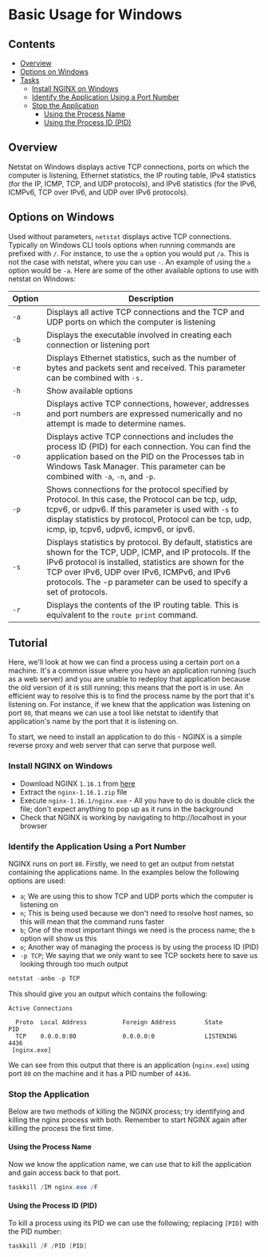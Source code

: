 <!--PROPS
{
    "estTime": 15,
    "software": [
        {
            "name": "nginx",
            "version": "1.16.1",
            "platform": "windows"
        }
    ]
}
-->

# Basic Usage for Windows



<!--TOC_START-->
## Contents
- [Overview](#overview)
- [Options on Windows](#options-on-windows)
- [Tasks](#tasks)
	- [Install NGINX on Windows](#install-nginx-on-windows)
	- [Identify the Application Using a Port Number](#identify-the-application-using-a-port-number)
	- [Stop the Application](#stop-the-application)
		- [Using the Process Name](#using-the-process-name)
		- [Using the Process ID (PID)](#using-the-process-id-pid)

<!--TOC_END-->
## Overview
Netstat on Windows displays active TCP connections, ports on which the computer is listening, Ethernet statistics, the IP routing table, IPv4 statistics (for the IP, ICMP, TCP, and UDP protocols), and IPv6 statistics (for the IPv6, ICMPv6, TCP over IPv6, and UDP over IPv6 protocols).

## Options on Windows
Used without parameters, `netstat` displays active TCP connections.
Typically on Windows CLI tools options when running commands are prefixed with `/`.
For instance, to use the `a` option you would put `/a`.
This is not the case with netstat, where you can use `-`.
An example of using the `a` option would be `-a`.
Here are some of the other available options to use with netstat on Windows:

| Option | Description |
|--------|-------------|
| `-a`      | Displays all active TCP connections and the TCP and UDP ports on which the computer is listening |
| `-b`      | Displays the executable involved in creating each connection or listening port |
| `-e`      | Displays Ethernet statistics, such as the number of bytes and packets sent and received. This parameter can be combined with `-s.` |
| `-h`      | Show available options |
| `-n`      | Displays active TCP connections, however, addresses and port numbers are expressed numerically and no attempt is made to determine names. |
| `-o`      | Displays active TCP connections and includes the process ID (PID) for each connection. You can find the application based on the PID on the Processes tab in Windows Task Manager. This parameter can be combined with `-a`, `-n`, and `-p`. |
| `-p` | Shows connections for the protocol specified by Protocol. In this case, the Protocol can be tcp, udp, tcpv6, or udpv6. If this parameter is used with `-s` to display statistics by protocol, Protocol can be tcp, udp, icmp, ip, tcpv6, udpv6, icmpv6, or ipv6. |
| `-s` | Displays statistics by protocol. By default, statistics are shown for the TCP, UDP, ICMP, and IP protocols. If the IPv6 protocol is installed, statistics are shown for the TCP over IPv6, UDP over IPv6, ICMPv6, and IPv6 protocols. The -p parameter can be used to specify a set of protocols. |
| `-r` | Displays the contents of the IP routing table. This is equivalent to the `route print` command. |

## Tutorial
Here, we'll look at how we can find a process using a certain port on a machine.
It's a common issue where you have an application running (such as a web server) and you are unable to redeploy that application because the old version of it is still running; this means that the port is in use.
An efficient way to resolve this is to find the process name by the port that it's listening on.
For instance, if we knew that the application was listening on port `80`, that means we can use a tool like netstat to identify that application's name by the port that it is listening on.

To start, we need to install an application to do this - NGINX is a simple reverse proxy and web server that can serve that purpose well.

### Install NGINX on Windows
- Download NGINX `1.16.1` from [here](http://nginx.org/download/nginx-1.16.1.zip) 
- Extract the `nginx-1.16.1.zip` file
- Execute `nginx-1.16.1/nginx.exe` - All you have to do is double click the file; don't expect anything to pop up as it runs in the background
- Check that NGINX is working by navigating to http://localhost in your browser

### Identify the Application Using a Port Number
NGINX runs on port `80`.
Firstly, we need to get an output from netstat containing the applications name.
In the examples below the following options are used:
- `a`; We are using this to show TCP and UDP ports which the computer is listening on
- `n`; This is being used because we don't need to resolve host names, so this will mean that the command runs faster
- `b`; One of the most important things we need is the process name; the `b` option will show us this
- `o`; Another way of managing the process is by using the process ID (PID)
- `-p TCP`; We saying that we only want to see TCP sockets here to save us looking through too much output
```powershell
netstat -anbo -p TCP
```
This should give you an output which contains the following:
```text
Active Connections

  Proto  Local Address          Foreign Address        State           PID
  TCP    0.0.0.0:80             0.0.0.0:0              LISTENING       4436
 [nginx.exe]
```
We can see from this output that there is an application (`nginx.exe`) using port `80` on the machine and it has a PID number of `4436`.

### Stop the Application
Below are two methods of killing the NGINX process; try identifying and killing the nginx process with both.
Remember to start NGINX again after killing the process the first time.

#### Using the Process Name
Now we know the application name, we can use that to kill the application and gain access back to that port.
```powershell
taskkill /IM nginx.exe /F
```

#### Using the Process ID (PID)
To kill a process using its PID we can use the following; replacing `[PID]` with the PID number:
```powershell
taskkill /F /PID [PID]
```
